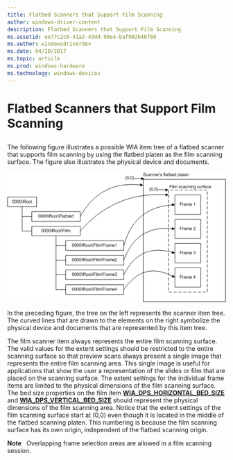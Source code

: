 ```yaml
---
title: Flatbed Scanners that Support Film Scanning
author: windows-driver-content
description: Flatbed Scanners that Support Film Scanning
ms.assetid: ee77c2c6-41a2-43dd-90e4-baf902b46f69
ms.author: windowsdriverdev
ms.date: 04/20/2017
ms.topic: article
ms.prod: windows-hardware
ms.technology: windows-devices
---
```


# Flatbed Scanners that Support Film Scanning


## <a href="" id="ddk-flatbed-scanners-that-support-film-scanning-si"></a>


The following figure illustrates a possible WIA item tree of a flatbed scanner that supports film scanning by using the flatbed platen as the film scanning surface. The figure also illustrates the physical device and documents.

![diagram illustrating the item tree of a flatbed film scanner with platen-only scanning](images/art-flatbed-film.png)

In the preceding figure, the tree on the left represents the scanner item tree. The curved lines that are drawn to the elements on the right symbolize the physical device and documents that are represented by this item tree.

The film scanner item always represents the entire film scanning surface. The valid values for the extent settings should be restricted to the entire scanning surface so that preview scans always present a single image that represents the entire film scanning area. This single image is useful for applications that show the user a representation of the slides or film that are placed on the scanning surface. The extent settings for the individual frame items are limited to the physical dimensions of the film scanning surface. The bed size properties on the film item [**WIA\_DPS\_HORIZONTAL\_BED\_SIZE**](https://msdn.microsoft.com/library/windows/hardware/ff551399) and [**WIA\_DPS\_VERTICAL\_BED\_SIZE**](https://msdn.microsoft.com/library/windows/hardware/ff551445) should represent the physical dimensions of the film scanning area. Notice that the extent settings of the film scanning surface start at (0,0) even though it is located in the middle of the flatbed scanning platen. This numbering is because the film scanning surface has its own origin, independent of the flatbed scanning origin.

**Note**   Overlapping frame selection areas are allowed in a film scanning session.

 

 

 




